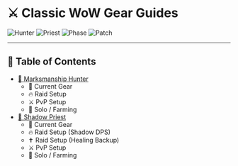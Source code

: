 
# ⚔️ Classic WoW Gear Guides

![Hunter](https://img.shields.io/badge/Class-Hunter-ffcc00?style=for-the-badge&logo=wowl)
![Priest](https://img.shields.io/badge/Class-Priest-ffffff?style=for-the-badge&logo=wowl)
![Phase](https://img.shields.io/badge/Phase-5-red?style=for-the-badge)
![Patch](https://img.shields.io/badge/Patch-1.15.7.61582-blue?style=for-the-badge)

---

## 📑 Table of Contents
- [🏹 Marksmanship Hunter](#-marksmanship-hunter-gear-guide-classic-phase-5)  
  - 🎒 Current Gear  
  - 🔥 Raid Setup  
  - ⚔️ PvP Setup  
  - 🌿 Solo / Farming  
- [🔮 Shadow Priest](#-shadow-priest-gear-guide-classic-phase-5)  
  - 🎒 Current Gear  
  - 🔥 Raid Setup (Shadow DPS)  
  - ✝️ Raid Setup (Healing Backup)  
  - ⚔️ PvP Setup  
  - 🌿 Solo / Farming  
